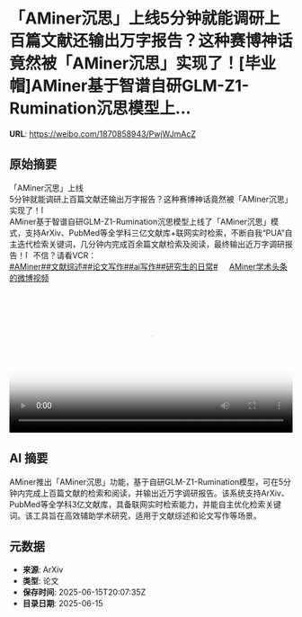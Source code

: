 # 「AMiner沉思」上线5分钟就能调研上百篇文献还输出万字报告？这种赛博神话竟然被「AMiner沉思」实现了！[毕业帽]AMiner基于智谱自研GLM-Z1-Rumination沉思模型上...

**URL**: https://weibo.com/1870858943/PwjWJmAcZ

## 原始摘要

「AMiner沉思」上线<br>5分钟就能调研上百篇文献还输出万字报告？这种赛博神话竟然被「AMiner沉思」实现了！<span class="url-icon"><img alt="[毕业帽]" src="https://face.t.sinajs.cn/t4/appstyle/expression/ext/normal/e5/2022_Graduationcap_org.png" style="width:1em; height:1em;" referrerpolicy="no-referrer"></span><br>AMiner基于智谱自研GLM-Z1-Rumination沉思模型上线了「AMiner沉思」模式，支持ArXiv、PubMed等全学科三亿文献库+联网实时检索，不断自我“PUA”自主迭代检索关键词，几分钟内完成百余篇文献检索及阅读，最终输出近万字调研报告！<span class="url-icon"><img alt="[并不简单]" src="https://h5.sinaimg.cn/m/emoticon/icon/default/d_bingbujiandan-9955880b30.png" style="width:1em; height:1em;" referrerpolicy="no-referrer"></span>不信？请看VCR：<br><a href="https://m.weibo.cn/search?containerid=231522type%3D1%26t%3D10%26q%3D%23AMiner%23" data-hide=""><span class="surl-text">#AMiner#</span></a><a href="https://m.weibo.cn/search?containerid=231522type%3D1%26t%3D10%26q%3D%23%E6%96%87%E7%8C%AE%E7%BB%BC%E8%BF%B0%23&amp;isnewpage=1" data-hide=""><span class="surl-text">#文献综述#</span></a><a href="https://m.weibo.cn/search?containerid=231522type%3D1%26t%3D10%26q%3D%23%E8%AE%BA%E6%96%87%E5%86%99%E4%BD%9C%23&amp;isnewpage=1" data-hide=""><span class="surl-text">#论文写作#</span></a><a href="https://m.weibo.cn/search?containerid=231522type%3D1%26t%3D10%26q%3D%23ai%E5%86%99%E4%BD%9C%23&amp;extparam=%23ai%E5%86%99%E4%BD%9C%23" data-hide=""><span class="surl-text">#ai写作#</span></a><a href="https://m.weibo.cn/search?containerid=231522type%3D1%26t%3D10%26q%3D%23%E7%A0%94%E7%A9%B6%E7%94%9F%E7%9A%84%E6%97%A5%E5%B8%B8%23&amp;isnewpage=1" data-hide=""><span class="surl-text">#研究生的日常#</span></a> <a href="https://video.weibo.com/show?fid=1034:5177030447398938" data-hide=""><span class="url-icon"><img style="width: 1rem;height: 1rem" src="https://h5.sinaimg.cn/upload/2015/09/25/3/timeline_card_small_video_default.png" referrerpolicy="no-referrer"></span><span class="surl-text">AMiner学术头条的微博视频</span></a><br clear="both"><div style="clear: both"></div><video controls="controls" poster="https://tvax2.sinaimg.cn/orj480/6f830abfly1i2diz6cnn3j21ls0u0abd.jpg" style="width: 100%"><source src="https://f.video.weibocdn.com/o0/Qyt2Exzhlx08p0matzAk01041200ynkp0E010.mp4?label=mp4_720p&amp;template=1384x720.25.0&amp;ori=0&amp;ps=1CwnkDw1GXwCQx&amp;Expires=1750021559&amp;ssig=ntjSU2HJ%2FI&amp;KID=unistore,video"><source src="https://f.video.weibocdn.com/o0/JaSusc3glx08p0m9F1Tq01041200fLT30E010.mp4?label=mp4_hd&amp;template=924x480.25.0&amp;ori=0&amp;ps=1CwnkDw1GXwCQx&amp;Expires=1750021559&amp;ssig=XrakyGlbki&amp;KID=unistore,video"><source src="https://f.video.weibocdn.com/o0/dJNL8nYtlx08p0ma6vkQ010412009zsI0E010.mp4?label=mp4_ld&amp;template=692x360.25.0&amp;ori=0&amp;ps=1CwnkDw1GXwCQx&amp;Expires=1750021559&amp;ssig=mS5Qd9dzxL&amp;KID=unistore,video"><p>视频无法显示，请前往<a href="https://video.weibo.com/show?fid=1034%3A5177030447398938" target="_blank" rel="noopener noreferrer">微博视频</a>观看。</p></video>

## AI 摘要

AMiner推出「AMiner沉思」功能，基于自研GLM-Z1-Rumination模型，可在5分钟内完成上百篇文献的检索和阅读，并输出近万字调研报告。该系统支持ArXiv、PubMed等全学科3亿文献库，具备联网实时检索能力，并能自主优化检索关键词。该工具旨在高效辅助学术研究，适用于文献综述和论文写作等场景。

## 元数据

- **来源**: ArXiv
- **类型**: 论文
- **保存时间**: 2025-06-15T20:07:35Z
- **目录日期**: 2025-06-15
